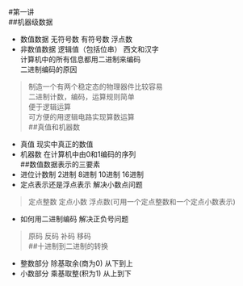 #第一讲    
##机器级数据     
- 数值数据   无符号数  有符号数   浮点数   
- 非数值数据   逻辑值（包括位串） 西文和汉字    
计算机中的所有信息都用二进制来编码   
二进制编码的原因     
> 制造一个有两个稳定态的物理器件比较容易       
> 二进制计数，编码，运算规则简单     
> 便于逻辑运算    
> 可方便的用逻辑电路实现算数运算    
##真值和机器数     
- 真值   现实中真正的数值   
- 机器数 在计算机中由0和1编码的序列   
##数值数据表示的三要素   
- 进位计数制  2进制 8进制  10进制 16进制     
- 定点表示还是浮点表示  解决小数点问题        
> 定点整数 定点小数 浮点数(可用一个定点整数和一个定点小数表示)     
- 如何用二进制编码  解决正负号问题        
> 原码 反码 补码 移码      
##十进制到二进制的转换   
- 整数部分 除基取余(商为0)  从下到上  
- 小数部分 乘基取整(积为1)  从上到下    

  

